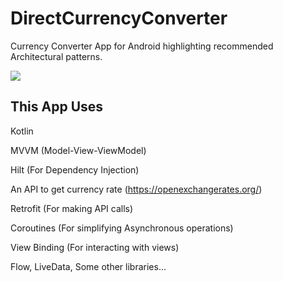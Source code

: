 # DirectCurrencyConverter
Currency Converter App for Android highlighting recommended Architectural patterns.


<img src="https://i.ibb.co/V2fxZGB/Screenshot-2024-12-17-01-52-46-645-com-example-simplecurrencyconverter-1.jpg" > 

## This App Uses

Kotlin

MVVM (Model-View-ViewModel)

Hilt (For Dependency Injection)

An API to get currency rate (https://openexchangerates.org/)

Retrofit (For making API calls)

Coroutines (For simplifying Asynchronous operations)

View Binding (For interacting with views)

Flow, LiveData, Some other libraries...
